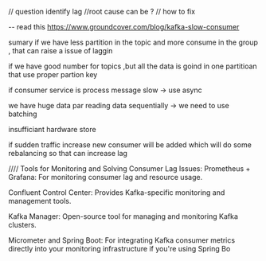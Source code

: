 // question identify lag
//root cause can be ? 
// how to fix 


--  read this https://www.groundcover.com/blog/kafka-slow-consumer 


sumary 
if we have less partition in the topic and more consume in the group ,   that can raise a issue of laggin 

if we have  good number for topics ,but all the data is goind in one partitioan   that 
use proper partion key 

if consumer service  is process message slow -> use async 

 we have huge data par reading data sequentially -> we need to use batching 
 
insufficiant hardware store

if sudden  traffic increase new consumer will be added which will do some rebalancing  so that can increase lag 



////
Tools for Monitoring and Solving Consumer Lag Issues:
Prometheus + Grafana: For monitoring consumer lag and resource usage.

Confluent Control Center: Provides Kafka-specific monitoring and management tools.

Kafka Manager: Open-source tool for managing and monitoring Kafka clusters.

Micrometer and Spring Boot: For integrating Kafka consumer metrics directly into your monitoring infrastructure if you're using Spring Bo